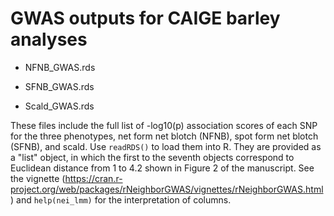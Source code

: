 # GWAS outputs for CAIGE barley analyses

- NFNB_GWAS.rds

- SFNB_GWAS.rds

- Scald_GWAS.rds

These files include the full list of -log10(p) association scores of each SNP for the three phenotypes, net form net blotch (NFNB), spot form net blotch (SFNB), and scald. Use ```readRDS()``` to load them into R. They are provided as a "list" object, in which the first to the seventh objects correspond to Euclidean distance from 1 to 4.2 shown in Figure 2 of the manuscript. See the vignette (https://cran.r-project.org/web/packages/rNeighborGWAS/vignettes/rNeighborGWAS.html) and ```help(nei_lmm)``` for the interpretation of columns.
